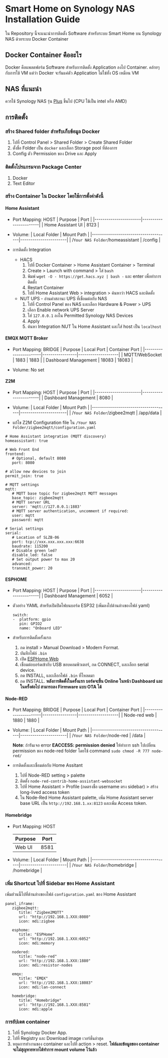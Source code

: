 # Smart Home on Synology NAS Installation Guide  
ใน Repository นี้จะแนะนำการติดตั้ง Software สำหรับระบบ Smart Home บน Synology NAS ด้วยระบบ Docker Container

## Docker Container คืออะไร
Docker คือแพลตฟอร์ม Software สำหรับการติดตั้ง Application ลงไป Container. คล้ายๆ กับการใช้ VM แต่ว่า Docker จะรันแค่ตัว Application ไม่ใช่ทั้ง OS เหมือน VM

## NAS ที่แนะนำ
ควรใช้ Synology NAS รุ่น [Plus](https://www.synology.com/th-th/products/series/home) ขึ้นไป (CPU ใช้เป็น intel หรือ AMD)

## การติดตั้ง
### สร้าง Shared folder สำหรับเก็บข้อมูล Docker
1. ไปที่ Control Panel > Shared Folder > Create Shared Folder
2. ตั้งชื่อ Folder เป็น `docker` และเลือก Storage pool ที่ต้องการ
3. Config ตัว Permission ของ Drive และ Apply

### ติดตั้งโปรแกรมจาก Package Center
1. Docker
2. Text Editor

### สร้าง Container ใน Docker โดยใช้การตั้งค่าดังนี้

#### Home Assistant
* Port Mapping: HOST
   | Purpose               | Port                  |
   |-----------------------|-----------------------|
   | Home Assistant UI     | 8123                  |

* Volume:
   | Local Folder                         | Mount Path            |
   |--------------------------------------|-----------------------|
   | /`Your NAS Folder`/homeassistant     | /config               |

* การติดตั้ง Integration
  * HACS
     1. ไปที่ Docker Container > Home Assistant Container > Terminal
     2. Create > Launch with command > ใส่ `bash`
     3. พิมพ์ `wget -O - https://get.hacs.xyz | bash -` และ enter เพื่อทำการติดตั้ง
     4. Restart Container
     5. ไปที่ Home Assistant Web > integration > ค้นหาว่า HACS และติดตั้ง
  * NUT UPS - อ่านค่าสถานะ UPS ที่เชื่อมต่อกับ NAS
     1. ไปที่ Control Panel ของ NAS และเลือก Hardware & Power > UPS
     2. เลือก Enable network UPS Server
     3. ใส่ `127.0.0.1` ลงใน Permitted Synology NAS Devices 
     4. Apply
     5. ค้นหา Integration NUT ใน Home Assistant และใส่ host เป็น `localhost` 

#### EMQX MQTT Broker
* Port Mapping: BRIDGE
   | Purpose               | Local Port      | Container Port     |
   |-----------------------|-----------------|--------------------|
   | MQTT/WebSocket        | 1883            | 1883               |
   | Dashboard Management  | 18083           | 18083              |

* Volume: No set

#### Z2M
* Port Mapping: HOST
   | Purpose               | Port                  |
   |-----------------------|-----------------------|
   | Dashboard Management  | 8080                  |

* Volume:
   | Local Folder                         | Mount Path            |
   |--------------------------------------|-----------------------|
   | /`Your NAS Folder`/zigbee2mqtt       | /app/data             |

* แก้ไข Z2M Configuration file ใน  `/Your NAS Folder/zigbee2mqtt/configuration.yaml` 
```
# Home Assistant integration (MQTT discovery)
homeassistant: true

# Web Front End
frontend:
   # Optional, default 8080
   port: 8080

# allow new devices to join
permit_join: true

# MQTT settings
mqtt:
   # MQTT base topic for zigbee2mqtt MQTT messages
   base_topic: zigbee2mqtt
   # MQTT server URL
   server: 'mqtt://127.0.0.1:1883'
   # MQTT server authentication, uncomment if required:
   user: mqtt
   password: mqtt

# Serial settings
serial:
   # Location of SLZB-06
   port: tcp://xxx.xxx.xxx.xxx:6638
   baudrate: 115200
   # Disable green led?
   disable_led: false
   # Set output power to max 20
   advanced:
   transmit_power: 20

```
#### ESPHOME

* Port Mapping: HOST
   | Purpose               | Port                  |
   |-----------------------|-----------------------|
   | Dashboard Management  | 6052                  |

* ตัวอย่าง YAML สำหรับเปิดปิดไฟบนบอร์ด ESP32 (เพิ่มลงไปด้านล่างของไฟล์ yaml)
   ```
   switch:
   -  platform: gpio
      pin: GPIO2
      name: "Onboard LED"
   ```
* สำหรับการติดตั้งครั้งแรก
  1.  กด install > Manual Download > Modern Format.
  2.  บันทึกไฟล์ `.bin` 
  3.  เปิด [ESPHome Web](https://web.esphome.io/)
  4.  เชื่อมต่อบอร์ดเข้ากับ USB ขอบคอมพิวเตอร์, กด CONNECT, และเลือก serial device.
  5.  กด INSTALL, และเลือกไฟล์ `.bin` ที่โหลดมา
  6.  กด INSTALL.
  **หลังการติดตั้งในครั้งแรก บอร์ดจะขึ้น Online ในหน้า Dashboard และในครั้งต่อไป สามารถลง Firmware แบบ OTA ได้**

#### Node-RED
* Port Mapping: BRIDGE
   | Purpose               | Local Port      | Container Port     |
   |-----------------------|-----------------|--------------------|
   | Node-red web          | 1880            | 1880               |


* Volume:
   | Local Folder                         | Mount Path            |
   |--------------------------------------|-----------------------|
   | /`Your NAS Folder`/node-red          | /data                 |

   **Note**: ถ้ารันเจอ error **EACCESS: permission denied** ให้ทำการ ssh ไปเปลี่ยน permission ของ node-red folder โดยใช้ command `sudo chmod -R 777 node-red/`

* การติดตั้งและเชื่อมต่อกับ Home Assitant
   1. ไปที่ Node-RED setting > palette
   2. ติดตั้ง `node-red-contrib-home-assistant-websocket`
   3. ไปที่ Home Assistant > Profile (กดตรงชื่อ username ตรง sidebar) > สร้าง long-lived access token
   4. ใน Node-Red Home Assistant palette, เพิ่ม Home Assistant server base URL เป็น `http://192.168.1.xx:8123` และเพิ่ม Access token.

#### Homebridge

* Port Mapping: HOST

   | Purpose     | Port                  |
   |-------------|-----------------------|
   | Web UI      | 8581                  |

* Volume:
   | Local Folder                         | Mount Path            |
   |--------------------------------------|-----------------------|
   | /`Your NAS Folder`/homebridge        | /homebridge           |

### เพิ่ม Shortcut ไปที่ Sidebar ของ Home Assistant

เพิ่มส่วนนี้ไปที่ด้านล่างของไฟล์ `configuration.yaml` ของ Home Assistant

```
panel_iframe:
   zigbee2mqtt:
      title: "Zigbee2MQTT"
      url: "http://192.168.1.XXX:8080"
      icon: mdi:zigbee

   esphome:
      title: "ESPHome"
      url: "http://192.168.1.XXX:6052"
      icon: mdi:memory

   nodered:
      title: "node-red"
      url: "http://192.168.1.XXX:1880"
      icon: mdi:resistor-nodes

   emqx:
      title: "EMQX"
      url: "http://192.168.1.XXX:18083"
      icon: mdi:lan-connect

   homebridge:
      title: "Homebridge"
      url: "http://192.168.1.XXX:8581"
      icon: mdi:apple
```

### การอัปเดต container
   1. ไปที่ Synology Docker App.
   2. ไปที่ Registry และ Download image เวอร์ชั่นล่าสุด
   3. หยุดการทำงานของ container และไปที่ action > reset.
   **ไฟล์และข้อมูลของ container จะไม่สุญหายหากได้ทำการ mount volume ไว้แล้ว**